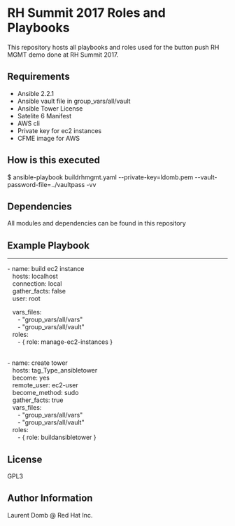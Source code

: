RH Summit 2017 Roles and Playbooks
=========

This repository hosts all playbooks and roles used for the button push RH MGMT demo done at RH Summit 2017.

Requirements
------------

- Ansible 2.2.1
- Ansible vault file in group_vars/all/vault
- Ansible Tower License
- Satelite 6 Manifest
- AWS cli
- Private key for ec2 instances
- CFME image for AWS

How is this executed
--------------

$ ansible-playbook buildrhmgmt.yaml --private-key=ldomb.pem --vault-password-file=../vaultpass -vv


Dependencies
------------

All modules and dependencies can be found in this repository

Example Playbook
----------------

---
\- name: build ec2 instance<br>
&nbsp;&nbsp;  hosts: localhost<br>
&nbsp;&nbsp;  connection: local<br>
&nbsp;&nbsp;  gather_facts: false<br>
&nbsp;&nbsp;  user: root<br>

&nbsp;&nbsp;  vars_files: <br>
&nbsp;&nbsp;&nbsp;&nbsp;&nbsp;    \- "group_vars/all/vars" <br>
&nbsp;&nbsp;&nbsp;&nbsp;&nbsp;   \- "group_vars/all/vault" <br>
&nbsp;&nbsp;  roles: <br>
&nbsp;&nbsp;&nbsp;&nbsp;&nbsp;    \- { role: manage-ec2-instances } <br><br>

\- name: create tower <br>
&nbsp;&nbsp;  hosts: tag_Type_ansibletower <br>
&nbsp;&nbsp;  become: yes <br>
&nbsp;&nbsp;  remote_user: ec2-user <br>
&nbsp;&nbsp;  become_method: sudo <br>
&nbsp;&nbsp;  gather_facts: true <br>
&nbsp;&nbsp;  vars_files: <br>
&nbsp;&nbsp;&nbsp;&nbsp;&nbsp;   \- "group_vars/all/vars" <br>
&nbsp;&nbsp;&nbsp;&nbsp;&nbsp;    \- "group_vars/all/vault" <br>
&nbsp;&nbsp;  roles: <br>
&nbsp;&nbsp;&nbsp;&nbsp;&nbsp;    \- { role: buildansibletower } <br>


License
-------

GPL3

Author Information
------------------

Laurent Domb @ Red Hat Inc.

